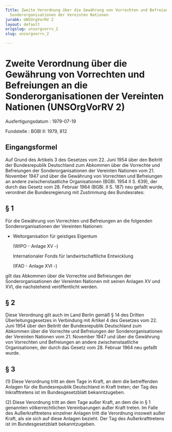 ```yaml
---
Title: Zweite Verordnung über die Gewährung von Vorrechten und Befreiungen an die
  Sonderorganisationen der Vereinten Nationen
jurabk: UNSOrgVorRV 2
layout: default
origslug: unsorgvorrv_2
slug: unsorgvorrv_2

---
```


# Zweite Verordnung über die Gewährung von Vorrechten und Befreiungen an die Sonderorganisationen der Vereinten Nationen (UNSOrgVorRV 2)

Ausfertigungsdatum
:   1979-07-19

Fundstelle
:   BGBl II: 1979, 812



## Eingangsformel

Auf Grund des Artikels 3 des Gesetzes vom 22. Juni 1954 über den Beitritt der Bundesrepublik Deutschland zum Abkommen über die Vorrechte und Befreiungen der Sonderorganisationen der Vereinten Nationen vom 21. November 1947 und über die Gewährung von Vorrechten und Befreiungen an andere zwischenstaatliche Organisationen (BGBl. 1954 II S. 639), der durch das Gesetz vom 28. Februar 1964 (BGBl. II S. 187) neu gefaßt wurde, verordnet die Bundesregierung mit Zustimmung des Bundesrates:


## § 1

Für die Gewährung von Vorrechten und Befreiungen an die folgenden Sonderorganisationen der Vereinten Nationen:

*   Weltorganisation für geistiges Eigentum

    (WIPO - Anlage XV -)

    Internationaler Fonds für landwirtschaftliche Entwicklung

    (IFAD - Anlage XVI -)



gilt das Abkommen über die Vorrechte und Befreiungen der Sonderorganisationen der Vereinten Nationen mit seinen Anlagen XV und XVI, die nachstehend veröffentlicht werden.


## § 2

Diese Verordnung gilt auch im Land Berlin gemäß § 14 des Dritten Überleitungsgesetzes in Verbindung mit Artikel 4 des Gesetzes vom 22. Juni 1954 über den Beitritt der Bundesrepublik Deutschland zum Abkommen über die Vorrechte und Befreiungen der Sonderorganisationen der Vereinten Nationen vom 21. November 1947 und über die Gewährung von Vorrechten und Befreiungen an andere zwischenstaatliche Organisationen, der durch das Gesetz vom 28. Februar 1964 neu gefaßt wurde.


## § 3

(1) Diese Verordnung tritt an dem Tage in Kraft, an dem die betreffenden Anlagen für die Bundesrepublik Deutschland in Kraft treten; der Tag des Inkrafttretens ist im Bundesgesetzblatt bekanntzugeben.

(2) Diese Verordnung tritt an dem Tage außer Kraft, an dem die in § 1 genannten völkerrechtlichen Vereinbarungen außer Kraft treten. Im Falle des Außerkrafttretens einzelner Anlagen tritt die Verordnung insoweit außer Kraft, als sie sich auf diese Anlagen bezieht. Der Tag des Außerkrafttretens ist im Bundesgesetzblatt bekanntzugeben.


